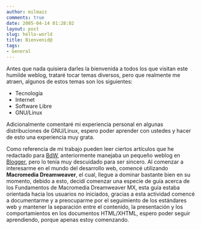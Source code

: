 ```yaml
---
author: milmazz
comments: true
date: 2005-04-14 01:28:02
layout: post
slug: hello-world
title: Bienvenid@
tags:
- General
---
```


Antes que nada quisiera darles la bienvenida a todos los que visitan este humilde weblog, trataré tocar temas diversos, pero que realmente me atraen, algunos de estos  temas son los siguientes:




  * Tecnología
  * Internet
  * Software Libre
  * GNU/Linux



Adicionalmente comentaré mi experiencia personal en algunas distribuciones de GNU/Linux, espero poder aprender con ustedes y hacer de esto una experiencia muy grata.




Como referencia de mi trabajo pueden leer ciertos artículos que he redactado para [BdW](http://bitacoradewebmaster.com), anteriormente manejaba un pequeño weblog en [Blogger](http://www.blogger.com), pero lo tenía muy descuidado para ser sincero. Al comenzar a interesarme en el mundo del desarrollo web, comencé utilizando **Macromedia Dreamweaver**, el cual, llegue a dominar bastante bien en su momento, debido a esto, decidí comenzar una especie de guía acerca de los Fundamentos de Macromedia Dreamweaver MX, esta guía estaba orientada hacia los usuarios no iniciados, gracias a esta actividad comencé a documentarme y a preocuparme por el seguimiento de los estándares web y mantener la separación entre el contenido, la presentación y los comportamientos en los documentos HTML/XHTML, espero poder seguir aprendiendo, porque apenas estoy comenzando.
